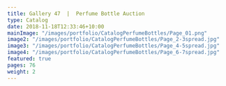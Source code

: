 ```yaml
---
title: Gallery 47  |  Perfume Bottle Auction
type: Catalog
date: 2018-11-18T12:33:46+10:00
mainImage: "/images/portfolio/CatalogPerfumeBottles/Page_01.png"
image2: "/images/portfolio/CatalogPerfumeBottles/Page_2-3spread.jpg"
image3: "/images/portfolio/CatalogPerfumeBottles/Page_4-5spread.jpg"
image4: "/images/portfolio/CatalogPerfumeBottles/Page_6-7spread.jpg"
featured: true
pages: 76
weight: 2
---
```

